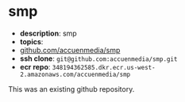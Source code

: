 # smp

- **description**: smp
- **topics**: 
- [github.com/accuenmedia/smp](https://github.com/accuenmedia/smp)
- **ssh clone**: `git@github.com:accuenmedia/smp.git`
- **ecr repo**: `348194362585.dkr.ecr.us-west-2.amazonaws.com/accuenmedia/smp`


This was an existing github repository.
